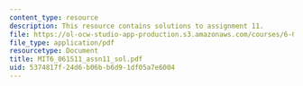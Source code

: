 ```yaml
---
content_type: resource
description: This resource contains solutions to assignment 11.
file: https://ol-ocw-studio-app-production.s3.amazonaws.com/courses/6-061-introduction-to-electric-power-systems-spring-2011/5374817f24d6b06bb6d91df05a7e6004_MIT6_061S11_assn11_sol.pdf
file_type: application/pdf
resourcetype: Document
title: MIT6_061S11_assn11_sol.pdf
uid: 5374817f-24d6-b06b-b6d9-1df05a7e6004
---
```

